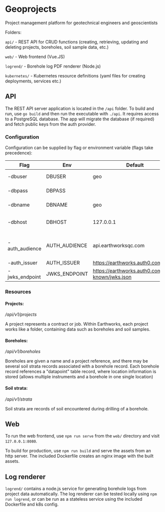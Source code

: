 # Geoprojects
Project management platform for geotechnical engineers and geoscientists

Folders:

`api/` - REST API for CRUD functions (creating, retrieving, updating and deleting projects, boreholes, soil sample data, etc.)

`web/` - Web frontend (Vue.JS)

`logrend/` - Borehole log PDF renderer (Node.js)

`kubernetes/` - Kubernetes resource definitions (yaml files for creating deployments, services etc.)

## API

The REST API server application is located in the `/api` folder. To build and run, use `go build` and then run the executable with `./api`. It requires access to a PostgreSQL database. The app will migrate the database (if required) and fetch public keys from the auth provider.

### Configuration

Configuration can be supplied by flag or environment variable (flags take precedence):

| Flag         | Env         | Default    | Description |
|--------------|-------------|------------|-------------|
|-dbuser       |DBUSER       | geo |database username |
|-dbpass       |DBPASS       |     |database password |
|-dbname       |DBNAME       | geo |database name |
|-dbhost       |DBHOST       | 127.0.0.1 |database service host |
|-auth_audience|AUTH_AUDIENCE| api.earthworksqc.com |aud claim (name of app in auth0) |
|-auth_issuer  |AUTH_ISSUER  | https://earthworks.auth0.com/ |auth issuer |
|-jwks_endpoint|JWKS_ENDPOINT| https://earthworks.auth0.com/.well-known/jwks.json |JWKS endpoint |

### Resources

#### Projects:
_/api/v1/projects_

A project represents a contract or job. Within Earthworks, each project works like a folder, containing data such as boreholes and soil samples.

#### Boreholes:
_/api/v1/boreholes_

Boreholes are given a name and a project reference, and there may be several soil strata records associated with a borehole record. Each borehole record references a "datapoint" table record, where location information is stored (allows multiple instruments and a borehole in one single location)

#### Soil strata:
_/api/v1/strata_

Soil strata are records of soil encountered during drilling of a borehole.

## Web

To run the web frontend, use `npm run serve` from the `web/` directory and visit `127.0.0.1:8080`.

To build for production, use `npm run build` and serve the assets from an http server. The included Dockerfile creates an nginx image with the built assets.

## Log renderer

`logrend/` contains a node.js service for generating borehole logs from project data automatically. The log renderer can be tested locally using `npm run logrend`, or can be run as a stateless service using the included Dockerfile and k8s config.
